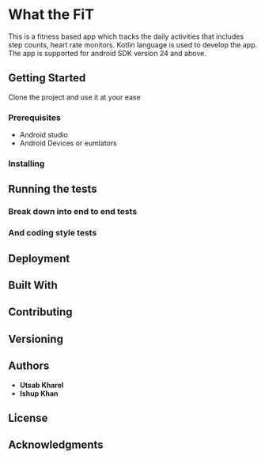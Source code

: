 # What the FiT

This is a fitness based app which tracks the daily activities that includes step counts, heart rate monitors. Kotlin language is used to develop the app. The app is supported for android SDK version 24 and above.

## Getting Started

Clone the project and use it at your ease

### Prerequisites

- Android studio
- Android Devices or eumlators


### Installing



## Running the tests


### Break down into end to end tests



### And coding style tests



## Deployment


## Built With



## Contributing



## Versioning



## Authors

* **Utsab Kharel** 
* **Ishup Khan** 




## License


## Acknowledgments
